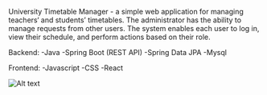 University Timetable Manager - a simple web application for managing teachers‘ and students’ timetables. The administrator has the ability to manage requests from other users.
The system enables each user to log in, view their schedule, and perform actions based on their role.


Backend:
-Java
-Spring Boot (REST API)
-Spring Data JPA
-Mysql

Frontend:
-Javascript
-CSS
-React


![Alt text](img/img_st1.png)

